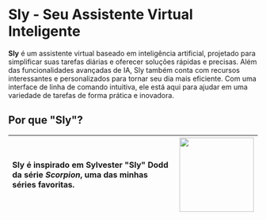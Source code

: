 # Sly - Seu Assistente Virtual Inteligente

**Sly** é um assistente virtual baseado em inteligência artificial, projetado para simplificar suas tarefas diárias e oferecer soluções rápidas e precisas. Além das funcionalidades avançadas de IA, Sly também conta com recursos interessantes e personalizados para tornar seu dia mais eficiente. Com uma interface de linha de comando intuitiva, ele está aqui para ajudar em uma variedade de tarefas de forma prática e inovadora.

## Por que "Sly"?

| **Sly** é inspirado em Sylvester "Sly" Dodd da série *Scorpion*, uma das minhas séries favoritas. | <img src="https://static.wikia.nocookie.net/scorpion2011/images/2/27/Sylvester.png/revision/latest?cb=20170506031456" width="150"/> |
|:--|:--|
 
 
